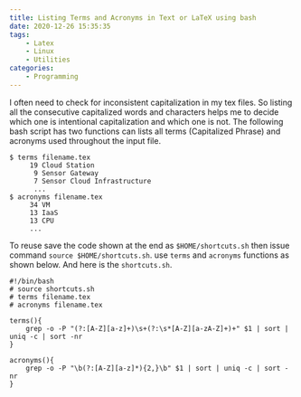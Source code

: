 ```yaml
---
title: Listing Terms and Acronyms in Text or LaTeX using bash
date: 2020-12-26 15:35:35
tags: 
    - Latex
    - Linux
    - Utilities
categories:
    - Programming
---
```


I often need to check for inconsistent capitalization in my tex files. So listing all the consecutive capitalized words and characters helps me to decide which one is intentional capitalization and which one is not. The following bash script has two functions can lists all terms (Capitalized Phrase) and acronyms used throughout the input file.

```
$ terms filename.tex 
     19 Cloud Station
      9 Sensor Gateway
      7 Sensor Cloud Infrastructure
      ...
$ acronyms filename.tex      
     34 VM
     13 IaaS
     13 CPU
     ...
``` 

<!--more-->

To reuse save the code shown at the end as `$HOME/shortcuts.sh` then issue command `source $HOME/shortcuts.sh`. use `terms` and `acronyms` functions as shown below. And here is the `shortcuts.sh`.

```
#!/bin/bash
# source shortcuts.sh
# terms filename.tex
# acronyms filename.tex

terms(){
    grep -o -P "(?:[A-Z][a-z]+)\s+(?:\s*[A-Z][a-zA-Z]+)+" $1 | sort | uniq -c | sort -nr
}

acronyms(){
    grep -o -P "\b(?:[A-Z][a-z]*){2,}\b" $1 | sort | uniq -c | sort -nr
}
``` 

